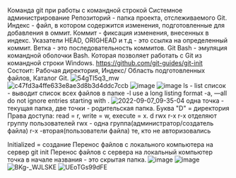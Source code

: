 Команда git при работы с командной строкой
Системное администрирование 
Репозиторий - папка проекта, отслеживаемого Git.
Индекс - файл, в котором содержится изменения, подготовленные для добавления в оммит.
Коммит - фиксация изменения, внесенных в индекс.
Указатели HEAD, ORIGHEAD и т.д - это ссылка на определенный коммит.
Ветка - это последовательность коммитов.
Git Bash - эмуляция командной оболочки Bash. Которая позволяет работать с Git из командной строки Windows.
https://github.com/git-guides/git-init
Состоит: Рабочая директория, Индекс/ Область подготовленных файлов, Каталог Git.
![54gTI5q3_mw](https://user-images.githubusercontent.com/112688317/189965476-c84ffe48-9db2-440a-99b8-ea84088f7456.jpg)
![c47fd3a4ffe633e8ae3d8b3d4ddc7ccb](https://user-images.githubusercontent.co…)
![image](https://user-images.githubusercontent.co…)
![image](https://user-images.githubusercontent.co…)
ls - list список - выводит список всех файлов в папке
-l use a long listing format
-a, —all do not ignore entries starting with .
![2022-09-07_09-35-04](https://user-images.githubusercontent.co…)
одна точка - текущая папка, две точки - родительская папка.
Буква "D" = директория
Права доступа: read = r, write = w, execute = x.
d rwx r-x r-x
отделяют группу пользователей rwx - одна группа(администратор/создатель файла) r-x -вторая(пользователи файла) те, кто не авторизовались

Initialized = создание
Перенос файлов с локального компьютера на сервер
git init
Перенос файлов с сервера на локальный компьютер
точка в начале названия - это скрытая папка.
![image](https://user-images.githubusercontent.co…)
![image](https://user-images.githubusercontent.co…)
![BKg-_WJLSKE](https://user-images.githubusercontent.com/112688317/189965490-7112159f-9dc6-4d31-9ca2-a0ec677795a8.jpg)
![UEoTGs99dFE](https://user-images.githubusercontent.com/112688317/189964474-d504b571-bbd3-41df-86f8-f32f504791ac.jpg)
